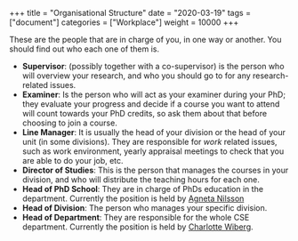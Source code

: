 +++
title =  "Organisational Structure"
date  = "2020-03-19"
tags = ["document"]
categories = ["Workplace"]
weight = 10000
+++


These are the people that are in charge of you, in one way or another. You should find out who each one of them is.

- **Supervisor**: (possibly together with a co-supervisor) is the person who will overview your research, and who you should go to for any research-related issues.
- **Examiner**: Is the person who will act as your examiner during your PhD; they evaluate your progress and decide if a course you want to attend will count towards your PhD credits, so ask them about that before choosing to join a course.
- **Line Manager**: It is usually the head of your division or the head of your unit (in some divisions). They are responsible for *work* related issues, such as work environment, yearly appraisal meetings to check that you are able to do your job, etc.
- **Director of Studies**: This is the person that manages the courses in your division, and who will distribute the teaching hours for each one.
- **Head of PhD School**: They are in charge of PhDs education in the department. Currently the position is held by [Agneta Nilsson](https://www.chalmers.se/en/staff/Pages/agneta-nilsson.aspx)
- **Head of Division**: The person who manages your specific division.
- **Head of Department**: They are responsible for the whole CSE department. Currently the position is held by [Charlotte Wiberg](https://www.chalmers.se/en/staff/Pages/charlotte-wiberg.aspx).


